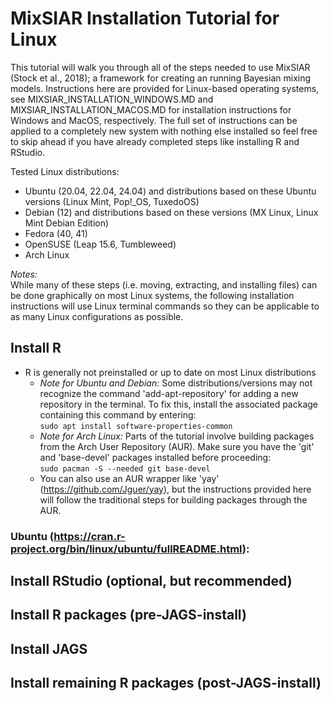 # MixSIAR Installation Tutorial for Linux

This tutorial will walk you through all of the steps needed to use MixSIAR (Stock et al., 2018); a framework for creating an running Bayesian mixing models. Instructions here are provided for Linux-based operating systems, see MIXSIAR_INSTALLATION_WINDOWS.MD and MIXSIAR_INSTALLATION_MACOS.MD for installation instructions for Windows and MacOS, respectively. The full set of instructions can be applied to a completely new system with nothing else installed so feel free to skip ahead if you have already completed steps like installing R and RStudio.

Tested Linux distributions:
- Ubuntu (20.04, 22.04, 24.04) and distributions based on these Ubuntu versions (Linux Mint, Pop!_OS, TuxedoOS)
- Debian (12) and distributions based on these versions (MX Linux, Linux Mint Debian Edition)
- Fedora (40, 41)
- OpenSUSE (Leap 15.6, Tumbleweed)
- Arch Linux

_Notes:_\
While many of these steps (i.e. moving, extracting, and installing files) can be done graphically on most Linux systems, the following installation instructions will use Linux terminal commands so they can be applicable to as many Linux configurations as possible.

## Install R
- R is generally not preinstalled or up to date on most Linux distributions
  - _Note for Ubuntu and Debian:_ Some distributions/versions may not recognize the command 'add-apt-repository' for adding a new repository in the terminal. To fix this, install the associated package containing this command by entering:\
`sudo apt install software-properties-common`
  - _Note for Arch Linux:_ Parts of the tutorial involve building packages from the Arch User Repository (AUR). Make sure you have the 'git' and 'base-devel' packages installed before proceeding:\
`sudo pacman -S --needed git base-devel`
  - You can also use an AUR wrapper like 'yay' (https://github.com/Jguer/yay), but the instructions provided here will follow the traditional steps for building packages through the AUR.

### Ubuntu (https://cran.r-project.org/bin/linux/ubuntu/fullREADME.html):

## Install RStudio (optional, but recommended)

## Install R packages (pre-JAGS-install)

## Install JAGS

## Install remaining R packages (post-JAGS-install)
